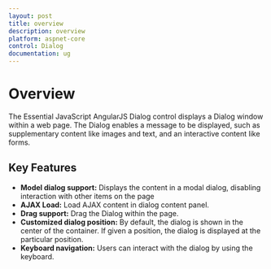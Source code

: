 ```yaml
---
layout: post
title: overview
description: overview
platform: aspnet-core
control: Dialog
documentation: ug
---
```

# Overview
The Essential JavaScript AngularJS Dialog control displays a Dialog window within a web page. The Dialog enables a message to be displayed, such as supplementary content like images and text, and an interactive content like forms.

## Key Features

*	**Model dialog support:** Displays the content in a modal dialog, disabling interaction with other items on the page
*	**AJAX Load:** Load AJAX content in dialog content panel.
*	**Drag support:** Drag the Dialog within the page.
*	**Customized dialog position:** By default, the dialog is shown in the center of the container. If given a position, the dialog is displayed at the particular position.
*	**Keyboard navigation:** Users can interact with the dialog by using the keyboard.



